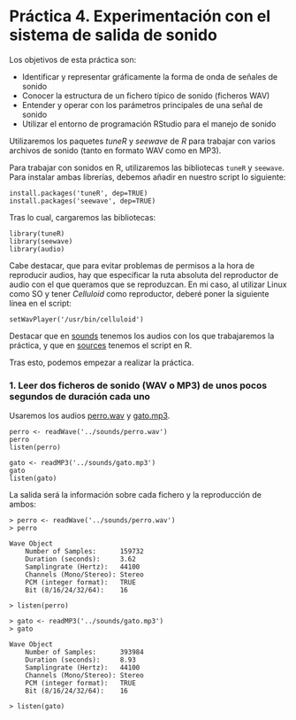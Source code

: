 # Práctica 4. Experimentación con el sistema de salida de sonido

Los objetivos de esta práctica son:

+ Identificar y representar gráficamente la forma de onda de señales de sonido
+ Conocer la estructura de un fichero típico de sonido (ficheros WAV)
+ Entender y operar con los parámetros principales de una señal de sonido
+ Utilizar el entorno de programación RStudio para el manejo de sonido

Utilizaremos los paquetes *tuneR* y *seewave* de *R* para trabajar con varios archivos de sonido (tanto en formato WAV como en MP3).

Para trabajar con sonidos en R, utilizaremos las bibliotecas  `tuneR` y `seewave`. Para instalar ambas librerías, debemos añadir en nuestro script lo siguiente:
~~~
install.packages('tuneR', dep=TRUE)
install.packages('seewave', dep=TRUE)
~~~
Tras lo cual, cargaremos las bibliotecas:
~~~
library(tuneR)
library(seewave)
library(audio)
~~~

Cabe destacar, que para evitar problemas de permisos a la hora de reproducir audios, hay que especificar la ruta absoluta del reproductor de audio con el que queramos que se reproduzcan. En mi caso, al utilizar Linux como SO y tener *Celluloid* como reproductor, deberé poner la siguiente línea en el script:
~~~
setWavPlayer('/usr/bin/celluloid')
~~~

Destacar que en [sounds](https://github.com/sergiovp/PDIH/blob/master/Prácticas/P4/sounds/) tenemos los audios con los que trabajaremos la práctica, y que en [sources](https://github.com/sergiovp/PDIH/blob/master/Prácticas/P4/sounds/practica_sonido.R) tenemos el script en R.

Tras esto, podemos empezar a realizar la práctica.

### 1. Leer dos ficheros de sonido (WAV o MP3) de unos pocos segundos de duración cada uno

Usaremos los audios [perro.wav](https://github.com/sergiovp/PDIH/blob/master/Prácticas/P4/sounds/perro.wav) y [gato.mp3](https://github.com/sergiovp/PDIH/blob/master/Prácticas/P4/sounds/gato.mp3).

~~~
perro <- readWave('../sounds/perro.wav')
perro
listen(perro)

gato <- readMP3('../sounds/gato.mp3')
gato
listen(gato)
~~~

La salida será la información sobre cada fichero y la reproducción de ambos:
~~~
> perro <- readWave('../sounds/perro.wav')
> perro

Wave Object
	Number of Samples:      159732
	Duration (seconds):     3.62
	Samplingrate (Hertz):   44100
	Channels (Mono/Stereo): Stereo
	PCM (integer format):   TRUE
	Bit (8/16/24/32/64):    16 

> listen(perro)
~~~

~~~
> gato <- readMP3('../sounds/gato.mp3')
> gato

Wave Object
	Number of Samples:      393984
	Duration (seconds):     8.93
	Samplingrate (Hertz):   44100
	Channels (Mono/Stereo): Stereo
	PCM (integer format):   TRUE
	Bit (8/16/24/32/64):    16 

> listen(gato)
~~~